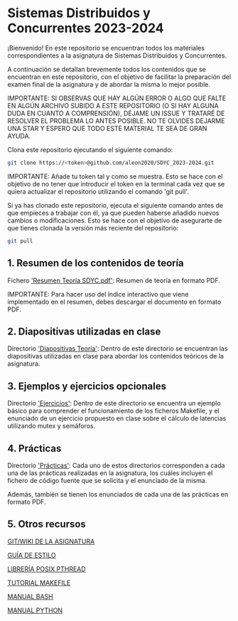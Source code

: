 # Sistemas Distribuidos y Concurrentes 2023-2024

¡Bienvenido! En este repositorio se encuentran todos los materiales correspondientes a la asignatura de Sistemas Distribuidos y Concurrentes.

A continuación se detallan brevemente todos los contenidos que se encuentran en este repositorio, con el objetivo de facilitar la preparación del examen final de la asignatura y de abordar la misma lo mejor posible.

IMPORTANTE: SI OBSERVAS QUE HAY ALGÚN ERROR O ALGO QUE FALTE EN ALGÚN ARCHIVO SUBIDO A ESTE REPOSITORIO (O SI HAY ALGUNA DUDA EN CUANTO A COMPRENSIÓN), DÉJAME UN ISSUE Y TRATARÉ DE RESOLVER EL PROBLEMA LO ANTES POSIBLE. NO TE OLVIDES DEJARME UNA STAR Y ESPERO QUE TODO ESTE MATERIAL TE SEA DE GRAN AYUDA.

Clona este repositorio ejecutando el siguiente comando:

```sh
git clone https://<token>@github.com/aleon2020/SDYC_2023-2024.git
```

IMPORTANTE: Añade tu token tal y como se muestra. Esto se hace con el objetivo de no tener que introducir el token en la terminal cada vez que se quiera actualizar el repositorio utilizando el comando 'git pull'.

Si ya has clonado este repositorio, ejecuta el siguiente comando antes de que empieces a trabajar con él, ya que pueden haberse añadido nuevos cambios o modificaciones. Esto se hace con el objetivo de asegurarte de que tienes clonada la versión más reciente del repositorio:

```sh
git pull
```

## 1. Resumen de los contenidos de teoría

Fichero ['Resumen Teoría SDYC.pdf'](https://github.com/aleon2020/SDYC_2023-2024/blob/main/Resumen%20Teor%C3%ADa%20SDYC.pdf): Resumen de teoría en formato PDF.

IMPORTANTE: Para hacer uso del índice interactivo que viene implementado en el resumen, debes descargar el documento en formato PDF.

## 2. Diapositivas utilizadas en clase

Directorio ['Diapositivas Teoría'](https://github.com/aleon2020/SDYC_2023-2024/tree/main/Diapositivas%20Teor%C3%ADa): Dentro de este directorio se encuentran las diapositivas utilizadas en clase para abordar los contenidos teóricos de la asignatura.

## 3. Ejemplos y ejercicios opcionales

Directorio ['Ejercicios'](https://github.com/aleon2020/SDYC_2023-2024/tree/main/Ejercicios): Dentro de este directorio se encuentra un ejemplo básico para comprender el funcionamiento de los ficheros Makefile, y el enunciado de un ejercicio propuesto en clase sobre el cálculo de latencias utilizando mutex y semáforos.

## 4. Prácticas

Directorio ['Prácticas'](https://github.com/aleon2020/SDYC_2023-2024/tree/main/Pr%C3%A1cticas): Cada uno de estos directorios corresponden a cada una de las prácticas realizadas en la asignatura, los cuáles incluyen el fichero de código fuente que se solicita y el enunciado de la misma.

Además, también se tienen los enunciados de cada una de las prácticas en formato PDF.

## 5. Otros recursos

[GIT/WIKI DE LA ASIGNATURA](https://gitlab.eif.urjc.es/roberto.calvo/sdc/-/wikis/home)

[GUÍA DE ESTILO](https://gitlab.eif.urjc.es/roberto.calvo/sdc/-/wikis/Gu%C3%ADa-de-Estilo-C)

[LIBRERÍA POSIX PTHREAD](https://www.cs.cmu.edu/afs/cs/academic/class/15492-f07/www/pthreads.html)

[TUTORIAL MAKEFILE](https://www.cs.colby.edu/maxwell/courses/tutorials/maketutor/)

[MANUAL BASH](https://www.gnu.org/savannah-checkouts/gnu/bash/manual/bash.html)

[MANUAL PYTHON](https://docs.python.org/3/)
